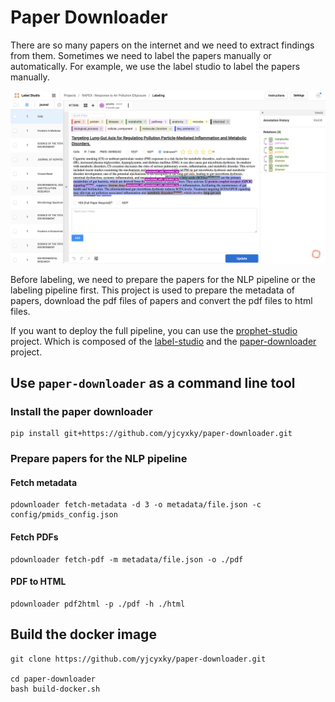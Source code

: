 # Paper Downloader

There are so many papers on the internet and we need to extract findings from them. Sometimes we need to label the papers manually or automatically. For example, we use the label studio to label the papers manually.

![Label Studio](./examples/label-studio.png)

Before labeling, we need to prepare the papers for the NLP pipeline or the labeling pipeline first. This project is used to prepare the metadata of papers, download the pdf files of papers and convert the pdf files to html files.

If you want to deploy the full pipeline, you can use the [prophet-studio](https://github.com/yjcyxky/prophet-studio) project. Which is composed of the [label-studio](https://github.com/yjcyxky/label-studio) and the [paper-downloader](https://github.com/yjcyxky/paper-downloader) project.

## Use `paper-downloader` as a command line tool
### Install the paper downloader

```
pip install git+https://github.com/yjcyxky/paper-downloader.git
```

### Prepare papers for the NLP pipeline
#### Fetch metadata

```
pdownloader fetch-metadata -d 3 -o metadata/file.json -c config/pmids_config.json
```

#### Fetch PDFs

```
pdownloader fetch-pdf -m metadata/file.json -o ./pdf
```

#### PDF to HTML

```
pdownloader pdf2html -p ./pdf -h ./html
```

## Build the docker image

```
git clone https://github.com/yjcyxky/paper-downloader.git

cd paper-downloader
bash build-docker.sh
```
